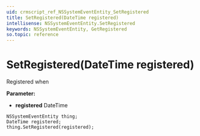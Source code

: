 ```yaml
---
uid: crmscript_ref_NSSystemEventEntity_SetRegistered
title: SetRegistered(DateTime registered)
intellisense: NSSystemEventEntity.SetRegistered
keywords: NSSystemEventEntity, GetRegistered
so.topic: reference
---
```


# SetRegistered(DateTime registered)

Registered when

**Parameter:** 
* **registered** DateTime

```crmscript
NSSystemEventEntity thing;
DateTime registered;
thing.SetRegistered(registered);
```

